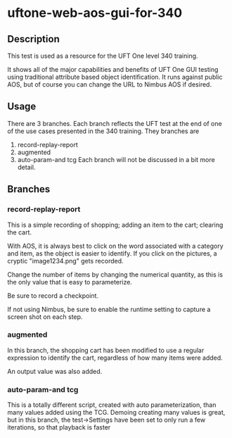 # uftone-web-aos-gui-for-340

## Description
This test is used as a resource for the UFT One level 340 training.

It shows all of the major capabilities and benefits of UFT One GUI testing using traditional attribute based object identification. It runs against public AOS, but of course you can change the URL to Nimbus AOS if desired. 

## Usage

There are 3 branches. Each branch reflects the UFT test at the end of one of the use cases presented in the 340 training. They branches are
1. record-replay-report
2. augmented
3. auto-param-and tcg
Each branch will not be discussed in a bit more detail.

## Branches

### record-replay-report
This is a simple recording of shopping; adding an item to the cart; clearing the cart.

With AOS, it is always best to click on the word associated with a category and item, as the object is easier to identify. If you click on the pictures, a cryptic "image1234.png" gets recorded.

Change the number of items by changing the numerical quantity, as this is the only value that is easy to parameterize.

Be sure to record a checkpoint.

If not using Nimbus, be sure to enable the runtime setting to capture a screen shot on each step.

### augmented

In this branch, the shopping cart has been modified to use a regular expression to identify the cart, regardless of how many items were added.

An output value was also added.

### auto-param-and tcg

This is a totally different script, created with auto parameterization, than many values added using the TCG. Demoing creating many values is great, but in this branch, the test->Settings have been set to only run a few iterations, so that playback is faster

